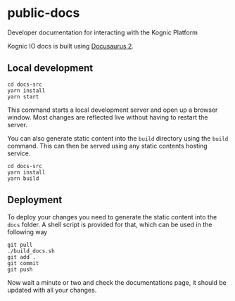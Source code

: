 # public-docs
Developer documentation for interacting with the Kognic Platform

Kognic IO docs is built using [Docusaurus 2](https://v2.docusaurus.io/).

## Local development

```console
cd docs-src
yarn install
yarn start
```
This command starts a local development server and open up a browser window. Most changes are reflected live without 
having to restart the server.

You can also generate static content into the `build` directory using the `build` command. This can then be served using
any static contents hosting service.

```console
cd docs-src
yarn install
yarn build
```

## Deployment

To deploy your changes you need to generate the static content into the `docs` folder. A shell script is provided for
that, which can be used in the following way

```console
git pull 
./build_docs.sh
git add .
git commit
git push
```

Now wait a minute or two and check the documentations page, it should be updated with all your changes.